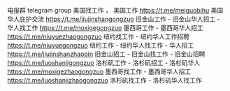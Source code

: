 电报群
telegram group
美国找工作 ， 美国工作
 https://t.me/meiguobihu  美国华人庇护交流 
 https://t.me/jiujinshangongzuo 旧金山工作 - 旧金山华人招工 - 华人找工作
 https://t.me/moxigegongzuo 墨西哥工作 - 墨西哥华人招工
 https://t.me/niuyuezhaogongzuo  纽约找工作 - 纽约华人工作招聘
https://t.me/niuyuegongzuo  纽约工作 - 纽约华人找工作 - 华人招工
 https://t.me/jiujinshanzhaopin 旧金山招工 - 旧金山找工作 - 旧金山招聘
 https://t.me/luoshanjigongzuo 洛杉矶工作 - 洛杉矶招工 - 洛杉矶华人
https://t.me/moxigezhaogongzuo  墨西哥找工作 - 墨西哥华人招工
 https://t.me/luoshanjizhaogongzuo 洛杉矶找工作 - 洛杉矶华人找工作